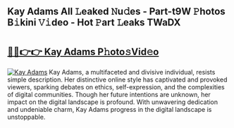 ## Kay Adams All 𝙻eaked 𝙽u𝚍es - Part-t9W 𝙿hotos B𝚒kini 𝚅𝚒deo - Hot 𝙿art 𝙻eaks TWaDX

# <h2><a href="http://ld2j00w.urlbe.top/?page=Kay+Adams">🔗🔗👉👉 Kay Adams P𝚑oto𝚜Vid𝚎o</a></h2>

[![Kay Adams](https://i.imgur.com/eBuTRDB.gif)](http://ld2j00w.urlbe.top/?page=Kay+Adams)
Kay Adams, a multifaceted and divisive individual, resists simple description. Her distinctive online style has captivated and provoked viewers, sparking debates on ethics, self-expression, and the complexities of digital communities. Though her future intentions are unknown, her impact on the digital landscape is profound. With unwavering dedication and undeniable charm, Kay Adams progress in the digital landscape is unstoppable.
